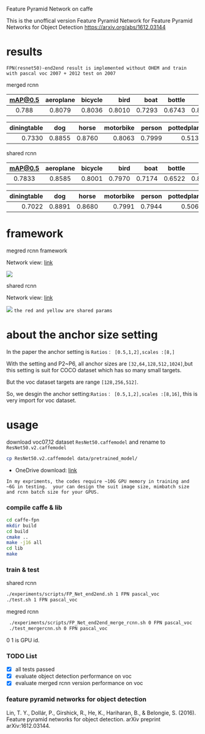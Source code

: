 Feature Pyramid Network on caffe

This is the unoffical version  Feature Pyramid Network for Feature Pyramid Networks for Object Detection https://arxiv.org/abs/1612.03144

# results
`FPN(resnet50)-end2end result is implemented without OHEM and train with pascal voc 2007 + 2012 test on 2007`

merged rcnn

|mAP@0.5|aeroplane|bicycle|bird|boat|bottle|bus|car|cat|chair|cow|
|:--:|:-------:| -----:| --:| --:|-----:|--:|--:|--:|----:|--:|
|0.788|0.8079| 0.8036| 0.8010| 0.7293|0.6743|0.8680|0.8766|0.8967|0.6122|0.8646|

|diningtable|dog |horse|motorbike|person |pottedplant|sheep|sofa|train|tv|
|----------:|:--:|:---:| -------:| -----:| -------:|----:|---:|----:|--:|
|0.7330|0.8855|0.8760| 0.8063| 0.7999| 0.5138|0.7905|0.7755|0.8637|0.7736|


shared rcnn

|mAP@0.5|aeroplane|bicycle|bird|boat|bottle|bus|car|cat|chair|cow|
|:--:|:-------:| -----:| --:| --:|-----:|--:|--:|--:|----:|--:|
|0.7833|0.8585| 0.8001| 0.7970| 0.7174|0.6522|0.8668|0.8768|0.8929|0.5842|0.8658|

|diningtable|dog |horse|motorbike|person |pottedplant|sheep|sofa|train|tv|
|----------:|:--:|:---:| -------:| -----:| -------:|----:|---:|----:|--:|
|0.7022|0.8891|0.8680| 0.7991| 0.7944| 0.5065|0.7896|0.7707|0.8697|0.7653|
# framework
megred rcnn framework

Network view: [link](http://ethereon.github.io/netscope/#/gist/c5334efdd667ce41d540e3697de2936c)

![](merge_rcnn_framework.png)

shared rcnn

Network view: [link](http://ethereon.github.io/netscope/#/gist/63c0281751afd1b2d50f4c2764b31a4e)

![](framework.png)
`the red and yellow are shared params`
# about the anchor size setting
In the paper the anchor setting is `Ratios： [0.5,1,2],scales :[8,]`

With the setting and P2~P6, all anchor sizes are  `[32,64,128,512,1024]`,but this setting is suit for COCO dataset which has so many small targets.

But the voc dataset targets are range `[128,256,512]`.

So, we desgin the anchor setting:`Ratios： [0.5,1,2],scales :[8,16]`, this is very import for voc dataset.

# usage
download  voc07,12 dataset `ResNet50.caffemodel` and rename to `ResNet50.v2.caffemodel`

```bash
cp ResNet50.v2.caffemodel data/pretrained_model/
```
- OneDrive download: [link](https://onedrive.live.com/?authkey=%21AAFW2-FVoxeVRck&id=4006CBB8476FF777%2117887&cid=4006CBB8476FF777)

`In my expriments, the codes require ~10G GPU memory in training and ~6G in testing. 
your can design the suit image size, mimbatch size and rcnn batch size for your GPUS.`
### compile  caffe & lib
```bash
cd caffe-fpn
mkdir build
cd build
cmake ..
make -j16 all
cd lib
make 
```
### train & test
shared rcnn
```bash
./experiments/scripts/FP_Net_end2end.sh 1 FPN pascal_voc
./test.sh 1 FPN pascal_voc
```
megred rcnn
```bash
 ./experiments/scripts/FP_Net_end2end_merge_rcnn.sh 0 FPN pascal_voc
 ./test_mergercnn.sh 0 FPN pascal_voc
```
0 1 is GPU id.

### TODO List
 - [x] all tests passed
 - [x] evaluate  object detection  performance on voc
 - [x] evaluate merged rcnn version  performance on voc
 
### feature pyramid networks for object detection

Lin, T. Y., Dollár, P., Girshick, R., He, K., Hariharan, B., & Belongie, S. (2016). Feature pyramid networks for object detection. arXiv preprint arXiv:1612.03144.
